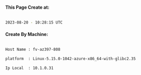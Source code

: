 
   
#### This Page Create at:

```bash

2023-08-20 - 10:28:15 UTC

```

#### Create By Machine:

```bash

Host Name : fv-az397-808

platform  : Linux-5.15.0-1042-azure-x86_64-with-glibc2.35

Ip Local  : 10.1.0.31

```

